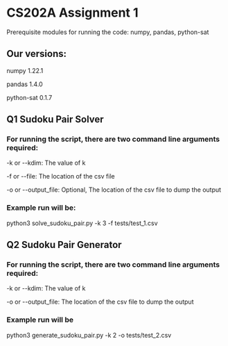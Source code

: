 # CS202A Assignment 1

Prerequisite modules for running the code:  numpy, pandas, python-sat

## Our versions:

numpy 1.22.1

pandas 1.4.0

python-sat 0.1.7


## Q1 Sudoku Pair Solver

### For running the script, there are two command line arguments required:

-k or --kdim: The value of k


-f or --file: The location of the csv file


-o or --output_file: Optional, The location of the csv file to dump the output

### Example run will be:

python3 solve_sudoku_pair.py -k 3 -f tests/test_1.csv


## Q2 Sudoku Pair Generator

### For running the script, there are two command line arguments required:

-k or --kdim: The value of k

-o or --output_file: The location of the csv file to dump the output

### Example run will be

python3 generate_sudoku_pair.py -k 2 -o tests/test_2.csv
